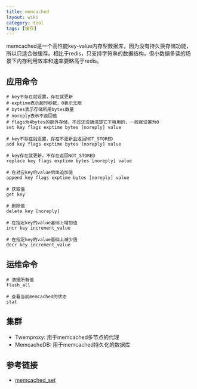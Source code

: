 ```yaml
---
title: memcached
layout: wiki
category: tool
tags: [缓存]
---
```


memcached是一个高性能key-value内存型数据库，因为没有持久换存储功能，所以只适合做缓存。相比于redis，只支持字符串的数据结构，但小数据多读的场景下内存利用效率和速率要略高于redis。

## 应用命令

~~~
# key不存在就设置，存在就更新
# exptime表示超时秒数，0表示无限
# bytes表示存储所用bytes数量
# noreply表示不返回值
# flags为4bytes的额外存储，不过还没搞清楚它干嘛用的，一般就设置为0
set key flags exptime bytes [noreply] value 

# key不存在就设置，存在不更新且返回NOT_STORED
add key flags exptime bytes [noreply] value

# key存在就更新，不存在返回NOT_STORED
replace key flags exptime bytes [noreply] value

# 在对应key的value后面追加值
append key flags exptime bytes [noreply] value

# 获取值
get key

# 删除值
delete key [noreply]

# 在指定key的value基础上增加值
incr key increment_value

# 在指定key的value基础上减少值
decr key increment_value
~~~

## 运维命令

~~~
# 清理所有值
flush_all

# 查看当前memcached的状态
stat
~~~


## 集群

* Twemproxy: 用于memcached多节点的代理
* MemcacheDB: 用于memcached持久化的数据库

## 参考链接

* [memcached_set](http://docs.libmemcached.org/memcached_set.html)